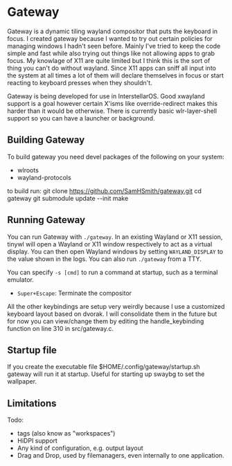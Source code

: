 # Gateway

Gateway is a dynamic tiling wayland compositor that puts the keyboard in focus. I created gateway because I wanted to try out certain policies for managing windows I hadn't seen before. Mainly I've tried to keep the code simple and fast while also trying out things like not allowing apps to grab focus. My knowlage of X11 are quite limited but I think this is the sort of thing you can't do without wayland. Since X11 apps can sniff all input into the system at all times a lot of them will declare themselves in focus or start reacting to keyboard presses when they shouldn't.

Gateway is being developed for use in InterstellarOS. Good xwayland support is a goal however certain X'isms like override-redirect makes this harder than it would be otherwise. There is currently basic wlr-layer-shell support so you can have a launcher or background.

## Building Gateway

To build gateway you need devel packages of the following on your system:
- wlroots
- wayland-protocols

to build run:
git clone https://github.com/SamHSmith/gateway.git
cd gateway
git submodule update --init
make

## Running Gateway

You can run Gateway with `./gateway`. In an existing Wayland or X11 session,
tinywl will open a Wayland or X11 window respectively to act as a virtual
display. You can then open Wayland windows by setting `WAYLAND_DISPLAY` to the
value shown in the logs. You can also run `./gateway` from a TTY.

You can specify `-s [cmd]` to run a command at startup, such as a terminal emulator.

- `Super+Escape`: Terminate the compositor

All the other keybindings are setup very weirdly because I use a customized keyboard layout based on dvorak. I will consolidate them in the future but for now you can view/change them by editing the handle_keybinding function on line 310 in src/gateway.c.

## Startup file

If you create the executable file $HOME/.config/gateway/startup.sh gateway will run it at startup. Useful for starting up swaybg to set the wallpaper.

## Limitations

Todo:
- tags (also know as "workspaces")
- HiDPI support
- Any kind of configuration, e.g. output layout
- Drag and Drop, used by filemanagers, even internally to one application.

